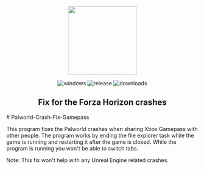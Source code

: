 <p align="center"><img src="https://freebiehive.com/wp-content/uploads/2024/01/Palworld-Logo-PNG-758x473.jpg" height="180"/>
<p align="center">
  <img alt="windows" src="https://img.shields.io/badge/Windows-blue.svg?style=flat-square&logo=windows&logoColor=white" />
  <img alt="release" src="https://img.shields.io/github/v/release/PAXANDDOS/ForzaHorizon4Fix?style=flat-square" />
  <img alt="downloads" src="https://img.shields.io/github/downloads/PAXANDDOS/ForzaHorizon4Fix/total?style=flat-square" />
</p>
<h2 align="center">Fix for the Forza Horizon crashes</h2>
# Palworld-Crash-Fix-Gamepass

This program fixes the Palworld crashes when sharing Xbox Gamepass with other people.
The program works by ending the file explorer task while the game is running and restarting it after the game is closed. 
While the program is running you won't be able to switch tabs.

Note: This fix won't help with any Unreal Engine related crashes.
